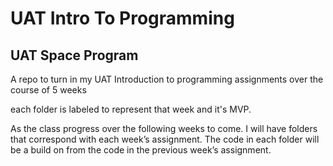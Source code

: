 # UAT Intro To Programming 

## UAT Space Program

A repo to turn in my UAT Introduction to programming assignments over the course of 5 weeks

each folder is labeled to represent that week and it's MVP.

As the class progress over the following weeks to come. I will have folders that correspond with each week’s assignment. The code in each folder will be a build on from the code in the previous week’s assignment.
